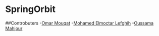 # SpringOrbit
##Controbuters
-[Omar Mouqat](https://github.com/omarmouqat)
-[Mohamed Elmoctar Lefghih](https://github.com/avocadoL)
-[Oussama Mahjour](https://github.com/OussamaMahjour)

